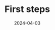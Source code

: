 ---
title: "First steps"
date: 2024-04-03
description: 
draft: false
collapsible: true
weight: 1 
---
